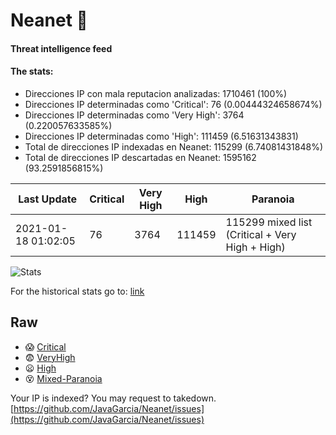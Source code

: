 # Neanet :hocho:
#### Threat intelligence feed
#### The stats:

- Direcciones IP con mala reputacion analizadas: 1710461 (100%)
- Direcciones IP determinadas como 'Critical':  76 (0.00444324658674%)
- Direcciones IP determinadas como 'Very High':  3764 (0.220057633585%)
- Direcciones IP determinadas como 'High':  111459 (6.51631343831)
- Total de direcciones IP indexadas en Neanet:  115299 (6.74081431848%)
- Total de direcciones IP descartadas en Neanet:  1595162 (93.2591856815%)

| Last Update | Critical | Very High | High | Paranoia |
| --- | --- | --- | --- | --- |
| 2021-01-18 01:02:05 | 76 | 3764 | 111459 | 115299 mixed list (Critical + Very High + High)|

![Stats](https://docs.google.com/spreadsheets/d/e/2PACX-1vSnaNMIXVabIpDJjufMlzH7poXnshF3mgd8Is1g9ytUEzVsP5my4Trn8f-xkoLLQ38xpL3HtmUexLo6/pubchart?oid=501124687&format=image)

For the historical stats go to: [link](/stats.csv)
## Raw
- :scream: [Critical](https://raw.githubusercontent.com/JavaGarcia/Neanet/master/blacklists/neanet_critical.txt)
- :fearful: [VeryHigh](https://raw.githubusercontent.com/JavaGarcia/Neanet/master/blacklists/neanet_veryHigh.txtt)
- :frowning: [High](https://raw.githubusercontent.com/JavaGarcia/Neanet/master/blacklists/neanet_high.txt)
- :dizzy_face: [Mixed-Paranoia](https://raw.githubusercontent.com/JavaGarcia/Neanet/master/blacklists/neanet_all.txt)


Your IP is indexed? You may request to takedown. [https://github.com/JavaGarcia/Neanet/issues](https://github.com/JavaGarcia/Neanet/issues)






















































































































































































































































































































































































































































































































































































































































































































































































































































































































































































































































































































































































































































































































































































































































































































































































































































































































































































































































































































































































































































































































































































































































































































































































































































































































































































































































































































































































































































































































































































































































































































































































































































































































































































































































































































































































































































































































